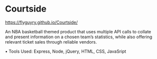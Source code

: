 # Courtside

  https://flyguyry.github.io/Courtside/

An NBA basketball themed product that uses multiple API calls to collate and present information on a chosen team’s statistics, while also offering relevant ticket sales through reliable vendors.

  
•	Tools Used: Express, Node, jQuery, HTML, CSS, JavaSript
